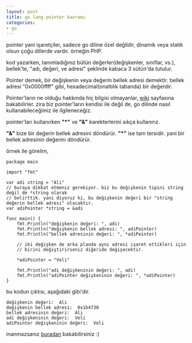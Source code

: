 ```yaml
---
layout: post
title: go lang pointer kavramı
categories:
- go
---
```


pointer yani işaretçiler, sadece go diline özel değildir, dinamik veya statik olsun çoğu dillerde vardır. örneğin PHP.

kod yazarken, tanımladığınız bütün değerler(değişkenler, sınıflar, vs.), bellek'te, "adı, değeri, ve adresi" şeklinde kabaca 3 sütün'da tutulur.

Pointer demek, bir değişkenin veya değerin bellek adresi demektir. bellek adresi "0x0000ffff" gibi, hexadecimal(onaltılık tabanda) bir değerdir.

Pointer'ların ne olduğu hakkında hiç bilgisi olmayanlar, [wiki](http://tr.wikipedia.org/wiki/%C4%B0%C5%9Faret%C3%A7iler) sayfasına bakabilirler. zira biz pointer'ların kendisi ile değil de, go dilinde nasıl kullanabileceğimiz ile ilgileneceğiz.

pointer'ları kullanırken **"*"** ve **"&"** karekterlerini sıkça kullanırız.

**"&"** bize bir değerin bellek adresini döndürür. **"*"** ise tam tersidir. yani bir bellek adresinin değerini döndürür.

örnek ile görelim,

    package main

    import "fmt"

    var adi string = "Ali"
    // buraya dikkat etmeniz gerekiyor. biz bu değişkenin tipini string değil de *string olarak
    // belirttik. yani diyoruz ki, bu değişkenin değeri bir "string değerin bellek adresi" olacaktır.
    var adiPointer *string = &adi

    func main() {
        fmt.Println("değişkenin değeri: ", adi)
        fmt.Println("değişkenin bellek adresi: ", adiPointer)
        fmt.Println("bellek adresinin değeri: ", *adiPointer)

        // iki değişken de arka planda aynı adresi işaret ettikleri için
        // birini değiştirirseniz diğeride değişecektir.

        *adiPointer = "Veli"

        fmt.Println("adi değişkeninin değeri: ", adi)
        fmt.Println("adiPointer değişkeninin değeri: ", *adiPointer)
    }

bu kodun çıktısı, aşağıdaki gibi'dir.

    değişkenin değeri:  Ali
    değişkenin bellek adresi:  0x1b4730
    bellek adresinin değeri:  Ali
    adi değişkeninin değeri:  Veli
    adiPointer değişkeninin değeri:  Veli

inanmazsanız [buradan](http://play.golang.org/p/MiCA-rbmQB) bakabilirsiniz :)

